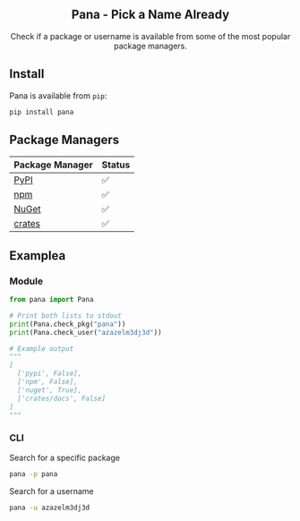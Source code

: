 <h2 align="center">Pana - Pick a Name Already</h2>

<p align="center">
  Check if a package or username is available from some of the most popular package managers.
</p>


## Install

Pana is available from `pip`:

```bash
pip install pana
```

## Package Managers

| Package Manager                                              | Status               |
|--------------------------------------------------------------|----------------------|
| [PyPI](https://pypi.org/)                                    |  :white_check_mark:  |
| [npm](https://www.npmjs.com/)                                |  :white_check_mark:  |
| [NuGet](https://www.nuget.org/)                              |  :white_check_mark:  |
| [crates](https://crates.io/)                                 |  :white_check_mark:  |

## Examplea

### Module
```python
from pana import Pana

# Print both lists to stdout
print(Pana.check_pkg("pana"))
print(Pana.check_user("azazelm3dj3d"))

# Example output
"""
[
  ['pypi', False],
  ['npm', False],
  ['nuget', True],
  ['crates/docs', False]
]
"""
```

### CLI

Search for a specific package

```bash
pana -p pana
```

Search for a username

```bash
pana -u azazelm3dj3d
```
